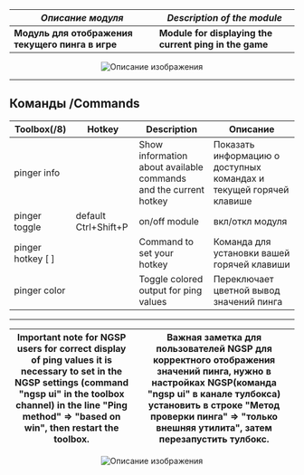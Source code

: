 
***Описание модуля*** | ***Description of the module***
--- | ---
**Модуль для отображения текущего пинга в игре** | **Module for displaying the current ping in the game**

<p align="center">
  <img src="https://github.com/user-attachments/assets/acae9422-dd99-4ea0-bfe8-ff8ed7cc6df0" alt="Описание изображения">
</p>

____________________________________________________________________________________________________________________________________________________________________________

## Команды /Commands
Toolbox(/8) | Hotkey | Description | Описание
--- | --- | --- | ---
pinger info |  | Show information about available commands and the current hotkey | Показать информацию о доступных командах и текущей горячей клавише
pinger toggle | default Ctrl+Shift+P | on/off module | вкл/откл модуля 
pinger hotkey [ ] |  | Command to set your hotkey | Команда для установки вашей горячей клавиши
pinger color | | Toggle colored output for ping values | Переключает цветной вывод значений пинга
____________________________________________________________________________________________________________________________________________________________________________

Important note for NGSP users for correct display of ping values ​​it is necessary to set in the NGSP settings (command "ngsp ui" in the toolbox channel) in the line "Ping method" => "based on win", then restart the toolbox. | Важная заметка для пользователей NGSP для корректного отображения значений пинга, нужно в настройках NGSP(команда "ngsp ui" в канале тулбокса) установить в строке "Метод проверки пинга" => "только внешняя утилита", затем перезапустить тулбокс.
--- | ---

<p align="center">
  <img src="https://github.com/user-attachments/assets/07a7a038-9756-4a8e-b283-b04b2ab9beab" alt="Описание изображения">
</p>

